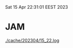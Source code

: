 Sat 15 Apr 22:31:01 EEST 2023
# JAM
<a href='./cache/202304/15_22.log'>./cache/202304/15_22.log</a>
